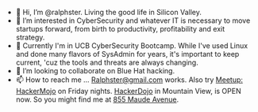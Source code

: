 - 👋 Hi, I’m @ralphster.  Living the good life in Silicon Valley.
- 👀 I’m interested in CyberSecurity and whatever IT is necessary to move startups forward, from birth to productivity, profitability and exit strategy.
- 🌱 Currently I'm in UCB CyberSecurity Bootcamp. While I've used Linux and done many flavors of SysAdmin for years, it's important to keep current, 'cuz the tools and threats are always changing. 
- 💞️ I’m looking to collaborate on Blue Hat hacking.
- 📫 How to reach me ...  Ralphster@gmail.com works.  Also try [Meetup: HackerMojo](https://meetup.com/hackermojo/) on Friday nights. [HackerDojo](https://en.wikipedia.org/wiki/Hacker_Dojo) in Mountain View, is OPEN now. So you might find me at [855 Maude Avenue](https://www.google.com/search?q=855+maude+avenue%2C+mountain+view%2C+ca). 

<!---
ralphster/ralphster is a ✨ special ✨ repository because its `README.md` (this file) appears on your GitHub profile.
You can click the Preview link to take a look at your changes.
--->
